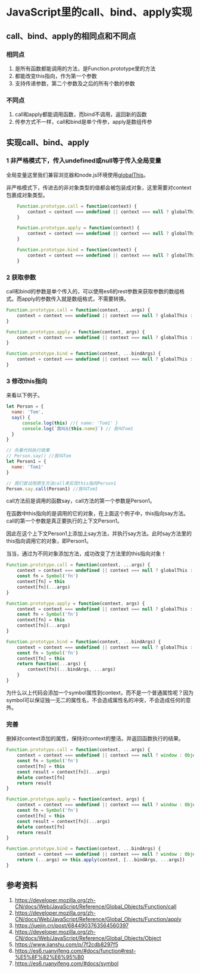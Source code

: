 # JavaScript里的call、bind、apply实现

## call、bind、apply的相同点和不同点

### 相同点

1. 是所有函数都能调用的方法，是Function.prototype里的方法
2. 都能改变this指向，作为第一个参数
3. 支持传递参数，第二个参数及之后的所有个数的参数

### 不同点

1. call和apply都能调用函数，而bind不调用，返回新的函数
2. 传参方式不一样，call和bind是单个传参，apply是数组传参

## 实现call、bind、apply

### 1 非严格模式下，传入undefined或null等于传入全局变量

全局变量这里我们兼容浏览器和node.js环境使用[globalThis](https://developer.mozilla.org/zh-CN/docs/Web/JavaScript/Reference/Global_Objects/globalThis)。

非严格模式下，传进去的非对象类型的值都会被包装成对象，这里需要对context包裹成对象类型。

```javascript
    Function.prototype.call = function(context) {
        context = context === undefined || context === null ? globalThis : Object(context)
    }

    Function.prototype.apply = function(context) {
        context = context === undefined || context === null ? globalThis : Object(context)
    }

    Function.prototype.bind = function(context) {
        context = context === undefined || context === null ? globalThis : Object(context)
    }

```

### 2 获取参数

call和bind的参数是单个传入的，可以使用es6的rest参数来获取参数的数组格式。而apply的参数传入就是数组格式，不需要转换。
```javascript
Function.prototype.call = function(context, ...args) {
    context = context === undefined || context === null ? globalThis : Object(context)
}

Function.prototype.apply = function(context, args) {
    context = context === undefined || context === null ? globalThis : Object(context)
}

Function.prototype.bind = function(context, ...bindArgs) {
    context = context === undefined || context === null ? globalThis : Object(context)
}
```

### 3 修改this指向

来看以下例子。

```javascript
let Person = {
  name: 'Tom',
  say() {
      console.log(this) //{ name: 'Tom1' }
      console.log(`我叫${this.name}`) // 我叫Tom1
  }
}

// 先看代码执行效果
// Person.say() //我叫Tom 
let Person1 = {
  name: 'Tom1'
}

// 我们尝试用原生方法call来实现this指向Person1
Person.say.call(Person1) //我叫Tom1
```
call方法前是调用的函数say，call方法的第一个参数是Person1。

在函数中this指向的是调用的它的对象，在上面这个例子中，this指向say方法。call的第一个参数是真正要执行的上下文Person1。

因此在这个上下文Person1上添加上say方法，并执行say方法。此时say方法里的this指向调用它的对象，即Person1。

当当，通过为不同对象添加方法，成功改变了方法里的this指向对象！

```javascript
Function.prototype.call = function(context, ...args) {
    context = context === undefined || context === null ? globalThis : Object(context)
    const fn = Symbol('fn')
    context[fn] = this
    context[fn](...args)
}

Function.prototype.apply = function(context, args) {
    context = context === undefined || context === null ? globalThis : Object(context)
    const fn = Symbol('fn')
    context[fn] = this
    context[fn](...args)
}

Function.prototype.bind = function(context, ...bindArgs) {
    context = context === undefined || context === null ? globalThis : Object(context)
    const fn = Symbol('fn')
    context[fn] = this
    return function(...args) {
        context[fn](...bindArgs, ...args)
    }
}
```
为什么以上代码会添加一个symbol属性到context，而不是一个普通属性呢？因为symbol可以保证独一无二的属性名，不会造成属性名的冲突，不会造成任何的意外。

### 完善
删掉对context添加的属性，保持对context的整洁。并返回函数执行的结果。

```javascript
Function.prototype.call = function(context, ...args) {
    context = context === undefined || context === null ? window : Object(context)
    const fn = Symbol('fn')
    context[fn] = this
    const result = context[fn](...args)
    delete context[fn]
    return result
}

Function.prototype.apply = function(context, args) {
    context = context === undefined || context === null ? window : Object(context)
    const fn = Symbol('fn')
    context[fn] = this
    const result = context[fn](...args)
    delete context[fn]
    return result
}

Function.prototype.bind = function(context, ...bindArgs) {
    context = context === undefined || context === null ? window : Object(context)
    return (...args) => this.apply(context, [...bindArgs, ...args])
}
```

## 参考资料

1. <https://developer.mozilla.org/zh-CN/docs/Web/JavaScript/Reference/Global_Objects/Function/call>
2. <https://developer.mozilla.org/zh-CN/docs/Web/JavaScript/Reference/Global_Objects/Function/apply>
3. <https://juejin.cn/post/6844903763564560397>
4. <https://developer.mozilla.org/zh-CN/docs/Web/JavaScript/Reference/Global_Objects/Object>
5. <https://www.jianshu.com/p/7f2cdb8297f5>
7. https://es6.ruanyifeng.com/#docs/function#rest-%E5%8F%82%E6%95%B0
8. https://es6.ruanyifeng.com/#docs/symbol